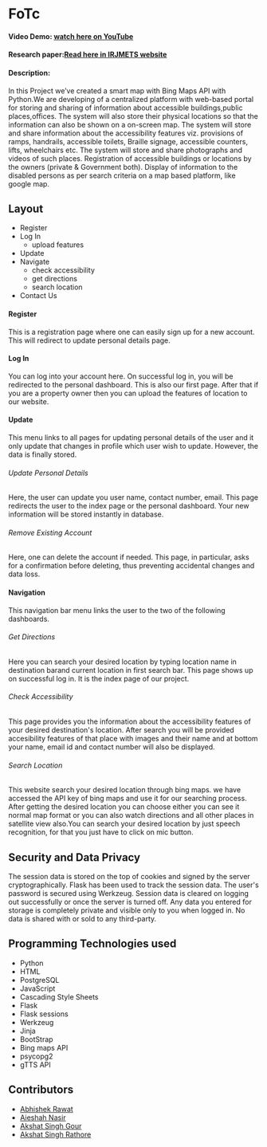 # FoTc
#### Video Demo: [watch here on YouTube](https://youtu.be/0eyZIVjKnn8)
#### Research paper:[Read here in IRJMETS website](https://www.irjmets.com/paperdetail.php?paperId=ad8ff81be5bdbbe0f7611f4b8bba1855&title=Web+assistance+for+physically+disabled+people&authpr=Abhishek+Rawat)
#### Description:
In this Project we’ve created a smart map with Bing Maps API with Python.We are developing of a centralized platform with web-based portal for storing and sharing of information about accessible buildings,public places,offices. The system will also store their physical locations so that the information can also be shown on a on-screen map. The system will store and share information about the accessibility features viz. provisions of ramps, handrails, accessible toilets, Braille signage, accessible counters, lifts, wheelchairs etc. The system will store and share photographs and videos of such places. Registration of accessible buildings or locations by the owners (private & Government both). Display of information to the disabled persons as per search criteria on a map based platform, like google map.
## Layout
- Register
- Log In
    - upload features
- Update
- Navigate
    - check accessibility
    - get directions
    - search location
- Contact Us
#### Register
This is a registration page where one can easily sign up for a new account. This will redirect to update personal details page.
#### Log In
You can log into your account here. On successful log in, you will be redirected to the personal dashboard. This is also our first page. After that if you are a property owner then you can upload the features of location to our website.
#### Update
This menu links to all pages for updating personal details of the user and it only update that changes in profile which user wish to update. However, the data is finally stored.
###### Update Personal Details
Here, the user can update you user name, contact number, email. This page redirects the user to the index page or the personal dashboard. Your new information will be stored instantly in database.
###### Remove Existing Account
Here, one can delete the account if needed. This page, in particular, asks for a confirmation before deleting, thus preventing accidental changes and data loss.
#### Navigation
This navigation bar menu links the user to the two of the following dashboards.
###### Get Directions
Here you can search your desired location by typing location name in destination barand current location in first search bar. This page shows up on successful log in. It is the index page of our project.
###### Check Accessibility
This page provides you the information about the accessibility features of your desired destination's location. After search you will be provided accesibility features of that place with images and their name and at bottom your name, email id and contact number will also be displayed.
###### Search Location
This website search your desired location through bing maps. we have accessed the API key of bing maps and use it for our searching process. After getting the desired location you can choose either you can see it normal map format or you can also watch directions and all other places in satellite view also.You can search your desired location by just speech recognition, for that you just have to click on mic button.
## Security and Data Privacy
The session data is stored on the top of cookies and signed by the server cryptographically. Flask has been used to track the session data. The user's password is secured using Werkzeug. Session data is cleared on logging out successfully or once the server is turned off. Any data you entered for storage is completely private and visible only to you when logged in. No data is shared with or sold to any third-party.
## Programming Technologies used
- Python
- HTML
- PostgreSQL
- JavaScript
- Cascading Style Sheets
- Flask
- Flask sessions
- Werkzeug
- Jinja 
- BootStrap
- Bing maps API
- psycopg2
- gTTS API
## Contributors
- [Abhishek Rawat](https://github.com/abhishek1524)
- [Aieshah Nasir](https://github.com/aie007)
- [Akshat Singh Gour](https://github.com/akshat123007)
- [Akshat Singh Rathore](https://github.com/AkshatSR2003)
